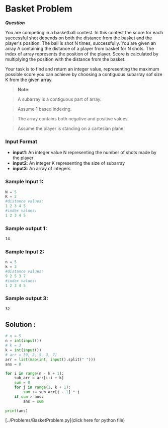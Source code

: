 # Basket Problem 

***Question***

You are competing in a basketball contest. In this contest the score for
each successful shot depends on both the distance from the basket and
the player's position. The ball is shot N times, successfully. You are
given an array A containing the distance of a player from basket for N
shots. The index of array represents the position of the player. Score
is calculated by multiplying the position with the distance from the
basket.

Your task is to find and return an integer value, representing the
maximum possible score you can achieve by choosing a contiguous subarray
sof size K from the given array.

>**Note**:

>A subarray is a contiguous part of array.

>Assume 1 based indexing.

>The array contains both negative and positive values.

>Assume the player is standing on a cartesian plane.

### Input Format

- **input1**: An integer value N representing the number of shots made by
the player
- **input2**: An integer K representing the size of subarray
- **input3**: An array of integers

### Sample Input 1:

```python
N = 5
K = 2
#distance values: 
1 2 3 4 5
#index values:    
1 2 3 4 5
```
### Sample output 1:
```bash
14
```

### Sample Input 2:

```python
n = 5
k = 3
#distance values: 
9 2 5 3 7
#index values:    
1 2 3 4 5
```
### Sample output 3:
```bash
32
```

## Solution :

```python
# n = 5
n = int(input())
# k = 3
k = int(input())
# arr = [9, 2, 5, 3, 7]
arr = list(map(int, input().split(" ")))
ans = 0

for i in range(n - k + 1):
    sub_arr = arr[i:i + k]
    sum = 0
    for j in range(1, k + 1):
        sum += sub_arr[j - 1] * j
    if sum > ans:
        ans = sum
        
print(ans)
```

[../Problems/BasketProblem.py](click here for python file)